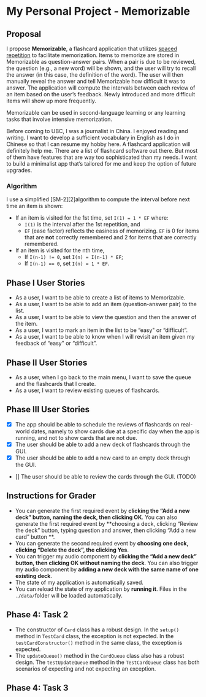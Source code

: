 # My Personal Project - Memorizable

## Proposal
I propose **Memorizable**, a flashcard application that utilizes [spaced repetition][1] to facilitate memorization.  Items to memorize are stored in Memorizable as question-answer pairs. When a pair is due to be reviewed, the question (e.g., a new word) will be shown, and the user will try to recall the answer (in this case, the definition of the word). The user will then manually reveal the answer and tell Memorizable how difficult it was to answer. The application will compute the intervals between each review of an item based on the user’s feedback. Newly introduced and more difficult items will show up more frequently. 

Memorizable can be used in second-language learning or any learning tasks that involve intensive memorization.

Before coming to UBC, I was a journalist in China. I enjoyed reading and writing. I want to develop a sufficient vocabulary in English as I do in Chinese so that I can resume my hobby here. A flashcard application will definitely help me. There are a list of flashcard software out there. But most of them have features that are way too sophisticated than my needs. I want to build a minimalist app that’s tailored  for me and keep the option of future upgrades.
### Algorithm
I use a simplified [SM-2][2]algorithm to compute the interval before next time an item is shown:
- If an item is visited for the 1st time, set `I(1) = 1 * EF` where:
	- `I(1)` is the interval after the 1st repetition, and
	- `EF` (ease factor) reflects the easiness of memorizing. `EF` is 0 for items that are **not** correctly remembered and 2 for items that are correctly remembered.
- If an item is visited for the nth time, 
	- If `I(n-1) != 0`,  set `I(n) = I(n-1) * EF`;
	- If `I(n-1) == 0`, set `I(n) = 1 * EF`\.

## Phase I User Stories
- As a user, I want to be able to create a list of items to Memorizable.
- As a user, I want to be able to add an item (question-answer pair) to the list.
- As a user, I want to be able to view the question and then the answer of the item.
- As a user, I want to mark an item in the list to be “easy" or “difficult”.
- As a user, I want to be able to know when I will revisit an item given my feedback of “easy" or “difficult”.

## Phase II User Stories
- As a user, when I go back to the main menu, I want to save the queue and the flashcards that I create.
- As a user, I want to review existing queues of flashcards.

## Phase III User Stories
- [x] The app should be able to schedule the reviews of flashcards on real-world dates, namely to show cards  due at a specific day when the app is running, and not to show cards that are not due.
- [x] The user should be able to add a new deck of flashcards through the GUI.
- [x] The user should be able to add a new card to an empty deck through the GUI.
- [] The user should be able to review the cards through the GUI. (TODO)

## Instructions for Grader
- You can generate the first required event by **clicking the “Add a new deck” button, naming the deck, then clicking OK**. You can also generate the first required event by **choosing a deck, clicking “Review the deck” button, typing question and answer, then clicking “Add a new card” button **.
- You can generate the second required event by **choosing one deck, clicking “Delete the deck”, the clicking Yes**.
- You can trigger my audio component by **clicking the “Add a new deck” button, then clicking OK without naming the deck**. You can also trigger my audio component by **adding a new deck with the same name of one existing deck**.
- The state of my application is automatically saved.
- You can reload the state of my application by **running it**. Files in the `./data/`folder will be loaded automatically.

## Phase 4: Task 2
- The constructor of `Card` class has a robust design. In the `setup()` method in `TestCard` class, the exception is not expected. In the `testCardConstructor()` method in the same class, the exception is expected.
- The `updateQueue()` method in the `CardQueue` class also has a robust design. The `testUpdateQueue` method in the `TestCardQueue` class has both scenarios of expecting and not expecting an exception.

## Phase 4: Task 3


[1]:	https://en.wikipedia.org/wiki/Spaced_repetition